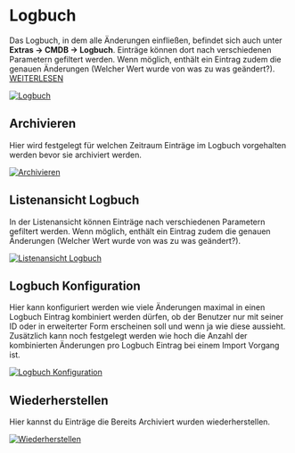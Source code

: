 # Logbuch

Das Logbuch, in dem alle Änderungen einfließen, befindet sich auch unter **Extras → CMDB → Logbuch**. Einträge können dort nach verschiedenen Parametern gefiltert werden. Wenn möglich, enthält ein Eintrag zudem die genauen Änderungen (Welcher Wert wurde von was zu was geändert?). [WEITERLESEN](../../../grundlagen/logbuch.md)

[![Logbuch](../../../assets/images/de/administration/verwaltung/logbuch/1-l.png)](../../../assets/images/de/administration/verwaltung/logbuch/1-l.png)

## Archivieren

Hier wird festgelegt für welchen Zeitraum Einträge im Logbuch vorgehalten werden bevor sie archiviert werden.

[![Archivieren](../../../assets/images/de/administration/verwaltung/logbuch/2-l.png)](../../../assets/images/de/administration/verwaltung/logbuch/2-l.png)

## Listenansicht Logbuch

In der Listenansicht können Einträge nach verschiedenen Parametern gefiltert werden. Wenn möglich, enthält ein Eintrag zudem die genauen Änderungen (Welcher Wert wurde von was zu was geändert?).

[![Listenansicht Logbuch](../../../assets/images/de/administration/verwaltung/logbuch/2-l.png)](../../../assets/images/de/administration/verwaltung/logbuch/2-l.png)

## Logbuch Konfiguration

Hier kann konfiguriert werden wie viele Änderungen maximal in einen Logbuch Eintrag kombiniert werden dürfen, ob der Benutzer nur mit seiner ID oder in erweiterter Form erscheinen soll und wenn ja wie diese aussieht. Zusätzlich kann noch festgelegt werden wie hoch die Anzahl der kombinierten Änderungen pro Logbuch Eintrag bei einem Import Vorgang ist.

[![Logbuch Konfiguration](../../../assets/images/de/administration/verwaltung/logbuch/3-l.png)](../../../assets/images/de/administration/verwaltung/logbuch/3-l.png)

## Wiederherstellen

Hier kannst du Einträge die Bereits Archiviert wurden wiederherstellen.

[![Wiederherstellen](../../../assets/images/de/administration/verwaltung/logbuch/4-l.png)](../../../assets/images/de/administration/verwaltung/logbuch/4-l.png)
